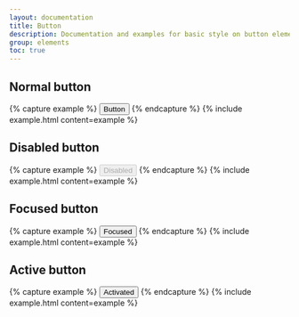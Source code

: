 ```yaml
---
layout: documentation
title: Button
description: Documentation and examples for basic style on button element.
group: elements
toc: true
---
```



## Normal button

{% capture example %}
<button type="button">Button</button>
{% endcapture %}
{% include example.html content=example %}


## Disabled button

{% capture example %}
<button type="button" disabled>Disabled</button>
{% endcapture %}
{% include example.html content=example %}


## Focused button

{% capture example %}
<button class="focus" type="button">Focused</button>
{% endcapture %}
{% include example.html content=example %}


## Active button

{% capture example %}
<button class="active" type="button">Activated</button>
{% endcapture %}
{% include example.html content=example %}